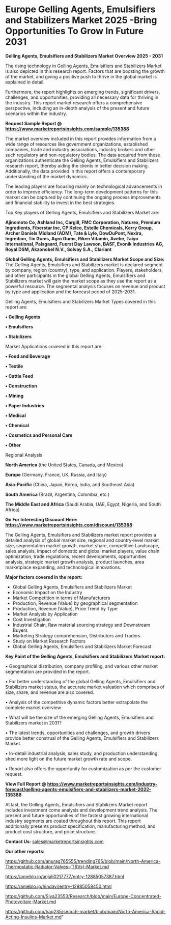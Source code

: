  # Europe Gelling Agents, Emulsifiers and Stabilizers Market 2025 -Bring Opportunities To Grow In Future 2031

<Strong> Gelling Agents, Emulsifiers and Stabilizers Market Overview 2025 - 2031</strong>

The rising technology in Gelling Agents, Emulsifiers and Stabilizers Market is also depicted in this research report. Factors that are boosting the growth of the market, and giving a positive push to thrive in the global market is explained in detail.

Furthermore, the report highlights on emerging trends, significant drivers, challenges, and opportunities, providing all necessary data for thriving in the industry. This report market research offers a comprehensive perspective, including an in-depth analysis of the present and future scenarios within the industry.

<strong>Request Sample Report @ <a href=https://www.marketreportsinsights.com/sample/135388>https://www.marketreportsinsights.com/sample/135388</a></strong>

The market overview included in this report provides information from a wide range of resources like government organizations, established companies, trade and industry associations, industry brokers and other such regulatory and non-regulatory bodies. The data acquired from these organizations authenticate the Gelling Agents, Emulsifiers and Stabilizers research report, thereby aiding the clients in better decision making. Additionally, the data provided in this report offers a contemporary understanding of the market dynamics.

The leading players are focusing mainly on technological advancements in order to improve efficiency. The long-term development patterns for this market can be captured by continuing the ongoing process improvements and financial stability to invest in the best strategies.

Top Key players of Gelling Agents, Emulsifiers and Stabilizers Market are:

<strong>Ajinomoto Co, Ashland Inc, Cargill, FMC Corporation, Naturex, Premium Ingredients, Fiberstar Inc, CP Kelco, Estelle Chemicals, Kerry Group, Archer Daniels Midland (ADM), Tate & Lyle, DowDuPont, Nexira, Ingredion, Tic Gums, Agro Gums, Riken Vitamin, Avebe, Taiyo International, Palsgaard, Fuerst Day Lawson, BASF, Evonik Industries AG, Royal DSM, Akzonobel N.V., Solvay S.A., Clariant</strong>

<strong><b>Global Gelling Agents, Emulsifiers and Stabilizers Market Scope and Size:</b></strong>
The Gelling Agents, Emulsifiers and Stabilizers market is declared segment by company, region (country), type, and application. Players, stakeholders, and other participants in the global Gelling Agents, Emulsifiers and Stabilizers market will gain the market scope as they use the report as a powerful resource. The segmental analysis focuses on revenue and product by type and application and the forecast period of 2025-2031.

Gelling Agents, Emulsifiers and Stabilizers Market Types covered in this report are:

<strong>• Gelling Agents

• Emulsifiers

• Stabilizers</strong>

Market Applications covered in this report are:

<strong>• Food and Beverage

• Textile

• Cattle Feed

• Construction

• Mining

• Paper Industries

• Medical

• Chemical

• Cosmetics and Personal Care

• Other</strong> 

Regional Analysis

<strong>North America</strong> (the United States, Canada, and Mexico)

<strong>Europe</strong> (Germany, France, UK, Russia, and Italy)

<strong>Asia-Pacific</strong> (China, Japan, Korea, India, and Southeast Asia)

<strong>South America</strong> (Brazil, Argentina, Colombia, etc.)

<strong>The Middle East and Africa</strong> (Saudi Arabia, UAE, Egypt, Nigeria, and South Africa)

<strong>Go For Interesting Discount Here: <a href=https://www.marketreportsinsights.com/discount/135388>https://www.marketreportsinsights.com/discount/135388</a></strong>

The Gelling Agents, Emulsifiers and Stabilizers market report provides a detailed analysis of global market size, regional and country-level market size, segmentation market growth, market share, competitive Landscape, sales analysis, impact of domestic and global market players, value chain optimization, trade regulations, recent developments, opportunities analysis, strategic market growth analysis, product launches, area marketplace expanding, and technological innovations.

<strong><b>Major factors covered in the report:</b></strong>
<ul>
  <li>Global Gelling Agents, Emulsifiers and Stabilizers Market </li>
  <li>Economic Impact on the Industry</li>
  <li>Market Competition in terms of Manufacturers</li>
  <li>Production, Revenue (Value) by geographical segmentation</li>
  <li>Production, Revenue (Value), Price Trend by Type</li>
  <li>Market Analysis by Application</li>
  <li>Cost Investigation</li>
  <li>Industrial Chain, Raw material sourcing strategy and Downstream Buyers</li>
  <li>Marketing Strategy comprehension, Distributors and Traders</li>
  <li>Study on Market Research Factors</li>
  <li>Global Gelling Agents, Emulsifiers and Stabilizers Market Forecast</li>
</ul>

<strong><b>Key Point of the Gelling Agents, Emulsifiers and Stabilizers Market report:</b></strong>

• Geographical distribution, company profiling, and various other market segmentation are provided in the report.

• For better understanding of the global Gelling Agents, Emulsifiers and Stabilizers market status, the accurate market valuation which comprises of size, share, and revenue are also covered.

• Analysis of the competitive dynamic factors better extrapolate the complete market overview

• What will be the size of the emerging Gelling Agents, Emulsifiers and Stabilizers market in 2031?

• The latest trends, opportunities and challenges, and growth drivers provide better construal of the Gelling Agents, Emulsifiers and Stabilizers Market.

• In-detail industrial analysis, sales study, and production understanding shed more light on the future market growth rate and scope.

• Report also offers the opportunity for customization as per the customer request.

<strong><b>View Full Report @ <a href=https://www.marketreportsinsights.com/industry-forecast/gelling-agents-emulsifiers-and-stabilizers-market-2022-135388>https://www.marketreportsinsights.com/industry-forecast/gelling-agents-emulsifiers-and-stabilizers-market-2022-135388</a></b></strong>


At last, the Gelling Agents, Emulsifiers and Stabilizers Market report includes investment come analysis and development trend analysis. The present and future opportunities of the fastest growing international industry segments are coated throughout this report. This report additionally presents product specification, manufacturing method, and product cost structure, and price structure.

<strong>Contact Us:</strong>
sales@marketreportsinsights.com

<strong>Our other reports:</strong>

<a href=https://github.com/anurag765555/trending765/blob/main/North-America-Thermostatic-Radiator-Valves-(TRVs)-Market.md>https://github.com/anurag765555/trending765/blob/main/North-America-Thermostatic-Radiator-Valves-(TRVs)-Market.md</a>

<a href=https://ameblo.jp/anjali0217777/entry-12885057387.html>https://ameblo.jp/anjali0217777/entry-12885057387.html</a>

<a href=https://ameblo.jp/hindavi/entry-12885059450.html>https://ameblo.jp/hindavi/entry-12885059450.html</a>

<a href=https://github.com/Siya23553/Research/blob/main/Europe-Concentrated-Photovoltaic-Market.md>https://github.com/Siya23553/Research/blob/main/Europe-Concentrated-Photovoltaic-Market.md</a>

<a href=https://github.com/haq235/search-market/blob/main/North-America-Rapid-Acting-Insulins-Market.md>https://github.com/haq235/search-market/blob/main/North-America-Rapid-Acting-Insulins-Market.md</a>"
